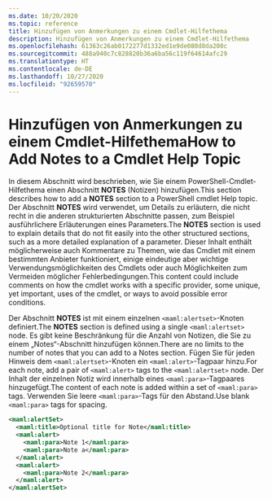 ```yaml
---
ms.date: 10/20/2020
ms.topic: reference
title: Hinzufügen von Anmerkungen zu einem Cmdlet-Hilfethema
description: Hinzufügen von Anmerkungen zu einem Cmdlet-Hilfethema
ms.openlocfilehash: 61363c26ab0172277d1332ed1e9de080d8da200c
ms.sourcegitcommit: 488a940c7c828820b36a6ba56c119f64614afc29
ms.translationtype: HT
ms.contentlocale: de-DE
ms.lasthandoff: 10/27/2020
ms.locfileid: "92659570"
---
```

# <a name="how-to-add-notes-to-a-cmdlet-help-topic"></a><span data-ttu-id="4132d-103">Hinzufügen von Anmerkungen zu einem Cmdlet-Hilfethema</span><span class="sxs-lookup"><span data-stu-id="4132d-103">How to Add Notes to a Cmdlet Help Topic</span></span>

<span data-ttu-id="4132d-104">In diesem Abschnitt wird beschrieben, wie Sie einem PowerShell-Cmdlet-Hilfethema einen Abschnitt **NOTES** (Notizen) hinzufügen.</span><span class="sxs-lookup"><span data-stu-id="4132d-104">This section describes how to add a **NOTES** section to a PowerShell cmdlet Help topic.</span></span> <span data-ttu-id="4132d-105">Der Abschnitt **NOTES** wird verwendet, um Details zu erläutern, die nicht recht in die anderen strukturierten Abschnitte passen, zum Beispiel ausführlichere Erläuterungen eines Parameters.</span><span class="sxs-lookup"><span data-stu-id="4132d-105">The **NOTES** section is used to explain details that do not fit easily into the other structured sections, such as a more detailed explanation of a parameter.</span></span> <span data-ttu-id="4132d-106">Dieser Inhalt enthält möglicherweise auch Kommentare zu Themen, wie das Cmdlet mit einem bestimmten Anbieter funktioniert, einige eindeutige aber wichtige Verwendungsmöglichkeiten des Cmdlets oder auch Möglichkeiten zum Vermeiden möglicher Fehlerbedingungen.</span><span class="sxs-lookup"><span data-stu-id="4132d-106">This content could include comments on how the cmdlet works with a specific provider, some unique, yet important, uses of the cmdlet, or ways to avoid possible error conditions.</span></span>

<span data-ttu-id="4132d-107">Der Abschnitt **NOTES** ist mit einem einzelnen `<maml:alertset>`-Knoten definiert.</span><span class="sxs-lookup"><span data-stu-id="4132d-107">The **NOTES** section is defined using a single `<maml:alertset>` node.</span></span> <span data-ttu-id="4132d-108">Es gibt keine Beschränkung für die Anzahl von Notizen, die Sie zu einem „Notes“-Abschnitt hinzufügen können.</span><span class="sxs-lookup"><span data-stu-id="4132d-108">There are no limits to the number of notes that you can add to a Notes section.</span></span> <span data-ttu-id="4132d-109">Fügen Sie für jeden Hinweis dem `<maml:alertset>`-Knoten ein `<maml:alert>`-Tagpaar hinzu.</span><span class="sxs-lookup"><span data-stu-id="4132d-109">For each note, add a pair of `<maml:alert>` tags to the `<maml:alertset>` node.</span></span> <span data-ttu-id="4132d-110">Der Inhalt der einzelnen Notiz wird innerhalb eines `<maml:para>`-Tagpaares hinzugefügt.</span><span class="sxs-lookup"><span data-stu-id="4132d-110">The content of each note is added within a set of `<maml:para>` tags.</span></span> <span data-ttu-id="4132d-111">Verwenden Sie leere `<maml:para>`-Tags für den Abstand.</span><span class="sxs-lookup"><span data-stu-id="4132d-111">Use blank `<maml:para>` tags for spacing.</span></span>

```xml
<maml:alertSet>
  <maml:title>Optional title for Note</maml:title>
  <maml:alert>
    <maml:para>Note 1</maml:para>
    <maml:para>Note a</maml:para>
  </maml:alert>
  <maml:alert>
    <maml:para>Note 2</maml:para>
  </maml:alert>
</maml:alertSet>
```
